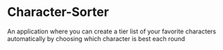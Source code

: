 # Character-Sorter
An application where you can create a tier list of your favorite characters automatically by choosing which character is best each round
